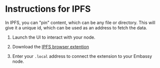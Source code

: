 # Instructions for IPFS

In IPFS, you can "pin" content, which can be any file or directory.  This will give it a unique id, which can be used as an address to fetch the data.

1. Launch the UI to interact with your node.

2. Download the [IPFS browser extention](https://github.com/ipfs/ipfs-companion/releases)

3. Enter your `.local` address to connect the extension to your Embassy node.
